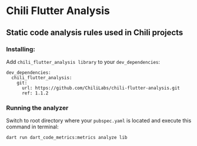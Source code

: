 # Chili Flutter Analysis

## Static code analysis rules used in Chili projects

### Installing:

Add `chili_flutter_analysis library` to your `dev_dependencies`:

```
dev_dependencies:
  chili_flutter_analysis:
    git:
      url: https://github.com/ChiliLabs/chili-flutter-analysis.git
      ref: 1.1.2
```

### Running the analyzer

Switch to root directory where your `pubspec.yaml` is located and execute this command in terminal:

```
dart run dart_code_metrics:metrics analyze lib
```
